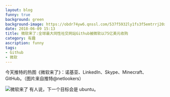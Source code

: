 ```yaml
---
layout: blog
funny: true
background: green
background-image: https://obdr74yw6.qnssl.com/537f5932ly1fs3f5emtrrj20xr0g3tat.jpg
date: 2018-06-09 15:13
title: 微软来了:全球最大同性社交网站Github被微软以75亿美元收购
category: 有趣
ascription: funny
tags:
- Github
- 微软
---
```


今天推特的热图《微软来了》：诺基亚、LinkedIn、Skype、Minecraft、GitHub。（图片来自推特@netlookers） 

![微软来了][1]
有人说，下一个目标会是 ubuntu。 ​​​​


  [1]: http://wx3.sinaimg.cn/large/537f5932ly1fs3f5emtrrj20xr0g3tat.jpg